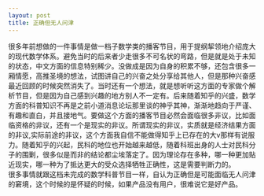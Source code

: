 ```yaml
---
layout: post
title: 正确但无人问津
---
```

很多年前想做的一件事情是做一档子数学类的播客节目，用于提纲挈领地介绍庞大的现代数学体系。避免当时的后来者少走很多不可名状的弯路，但是就是处于未知的状态，中文方面的信息特别稀少。没做成是因为自身的积累不够，还包含很多一厢情愿，高推圣境的想法，试图讲自己的兴奋之处分享给其他人，但是那种兴奋感最近回顾的时候突然消失了。当时还有一个想法，就是想听听这方面的专家做个解析节目，但是因为自己感到兴趣的地方别人不一定有。后来随着知乎的兴盛，数学方面的科普知识不再是之前小道消息论坛那里谈的神乎其神，渐渐地趋向于严谨、有趣和直白，并且接地气。要做这个方面的播客节目必然会面临很多非议，比如面临资格的非议，还有一个是现实的非议。所谓现实的非议，实质就是经济结果方面的非议,实际前途的非议，这个方面我自信不能做得知乎上已存在的大v那样有说服力。随着知乎的兴起，民科的地位也开始越来越低，随着科班出身的人士对民科分子的围剿，很多似是而非的结论都尘埃落定了。因为理论存在多种，哪一种更加贴近现实，哪一种为了抵达更大的受众选择牺牲正确性，这是需要判断力的。  
很多事情就跟这档未完成的数学科普节目一样，自认为正确但是可能面临无人问津的窘境，这个时候的是怀疑的时候，如果产品没有用户，很难说它是好产品。

